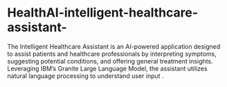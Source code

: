 # HealthAI-intelligent-healthcare-assistant-
The Intelligent Healthcare Assistant is an AI-powered application designed to assist patients and healthcare professionals by interpreting symptoms, suggesting potential conditions, and offering general treatment insights. Leveraging IBM’s Granite Large Language Model, the assistant utilizes natural language processing to understand user input .

